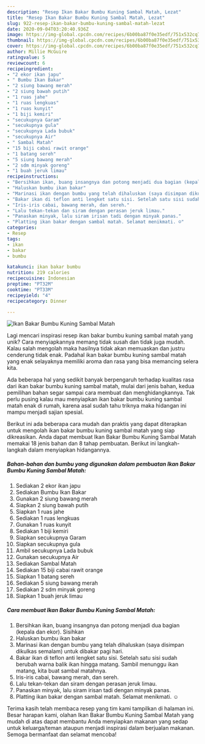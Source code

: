 ```yaml
---
description: "Resep Ikan Bakar Bumbu Kuning Sambal Matah, Lezat"
title: "Resep Ikan Bakar Bumbu Kuning Sambal Matah, Lezat"
slug: 922-resep-ikan-bakar-bumbu-kuning-sambal-matah-lezat
date: 2020-09-04T03:20:40.936Z
image: https://img-global.cpcdn.com/recipes/6b00ba87f0e35edf/751x532cq70/ikan-bakar-bumbu-kuning-sambal-matah-foto-resep-utama.jpg
thumbnail: https://img-global.cpcdn.com/recipes/6b00ba87f0e35edf/751x532cq70/ikan-bakar-bumbu-kuning-sambal-matah-foto-resep-utama.jpg
cover: https://img-global.cpcdn.com/recipes/6b00ba87f0e35edf/751x532cq70/ikan-bakar-bumbu-kuning-sambal-matah-foto-resep-utama.jpg
author: Millie McGuire
ratingvalue: 5
reviewcount: 6
recipeingredient:
- "2 ekor ikan japu"
- " Bumbu Ikan Bakar"
- "2 siung bawang merah"
- "2 siung bawah putih"
- "1 ruas jahe"
- "1 ruas lengkuas"
- "1 ruas kunyit"
- "1 biji kemiri"
- "secukupnya Garam"
- "secukupnya gula"
- "secukupnya Lada bubuk"
- "secukupnya Air"
- " Sambal Matah"
- "15 biji cabai rawit orange"
- "1 batang sereh"
- "5 siung bawang merah"
- "2 sdm minyak goreng"
- "1 buah jeruk limau"
recipeinstructions:
- "Bersihkan ikan, buang insangnya dan potong menjadi dua bagian (kepala dan ekor). Sisihkan"
- "Haluskan bumbu ikan bakar"
- "Marinasi ikan dengan bumbu yang telah dihaluskan (saya disimpan dikulkas semalam) untuk dibakar pagi hari."
- "Bakar ikan di teflon anti lengket satu sisi. Setelah satu sisi sudah berubah warna balik ikan hingga matang. Sambil menunggu ikan matang, kita buat sambal matahnya."
- "Iris-iris cabai, bawang merah, dan sereh."
- "Lalu tekan-tekan dan siram dengan perasan jeruk limau."
- "Panaskan minyak, lalu siram irisan tadi dengan minyak panas."
- "Platting ikan bakar dengan sambal matah. Selamat menikmati. ☺️"
categories:
- Resep
tags:
- ikan
- bakar
- bumbu

katakunci: ikan bakar bumbu 
nutrition: 219 calories
recipecuisine: Indonesian
preptime: "PT32M"
cooktime: "PT33M"
recipeyield: "4"
recipecategory: Dinner

---
```



![Ikan Bakar Bumbu Kuning Sambal Matah](https://img-global.cpcdn.com/recipes/6b00ba87f0e35edf/751x532cq70/ikan-bakar-bumbu-kuning-sambal-matah-foto-resep-utama.jpg)

Lagi mencari inspirasi resep ikan bakar bumbu kuning sambal matah yang unik? Cara menyiapkannya memang tidak susah dan tidak juga mudah. Kalau salah mengolah maka hasilnya tidak akan memuaskan dan justru cenderung tidak enak. Padahal ikan bakar bumbu kuning sambal matah yang enak selayaknya memiliki aroma dan rasa yang bisa memancing selera kita.



Ada beberapa hal yang sedikit banyak berpengaruh terhadap kualitas rasa dari ikan bakar bumbu kuning sambal matah, mulai dari jenis bahan, kedua pemilihan bahan segar sampai cara membuat dan menghidangkannya. Tak perlu pusing kalau mau menyiapkan ikan bakar bumbu kuning sambal matah enak di rumah, karena asal sudah tahu triknya maka hidangan ini mampu menjadi sajian spesial.


Berikut ini ada beberapa cara mudah dan praktis yang dapat diterapkan untuk mengolah ikan bakar bumbu kuning sambal matah yang siap dikreasikan. Anda dapat membuat Ikan Bakar Bumbu Kuning Sambal Matah memakai 18 jenis bahan dan 8 tahap pembuatan. Berikut ini langkah-langkah dalam menyiapkan hidangannya.

<!--inarticleads1-->

##### Bahan-bahan dan bumbu yang digunakan dalam pembuatan Ikan Bakar Bumbu Kuning Sambal Matah:

1. Sediakan 2 ekor ikan japu
1. Sediakan  Bumbu Ikan Bakar
1. Gunakan 2 siung bawang merah
1. Siapkan 2 siung bawah putih
1. Siapkan 1 ruas jahe
1. Sediakan 1 ruas lengkuas
1. Gunakan 1 ruas kunyit
1. Sediakan 1 biji kemiri
1. Siapkan secukupnya Garam
1. Siapkan secukupnya gula
1. Ambil secukupnya Lada bubuk
1. Gunakan secukupnya Air
1. Sediakan  Sambal Matah
1. Sediakan 15 biji cabai rawit orange
1. Siapkan 1 batang sereh
1. Sediakan 5 siung bawang merah
1. Sediakan 2 sdm minyak goreng
1. Siapkan 1 buah jeruk limau




<!--inarticleads2-->

##### Cara membuat Ikan Bakar Bumbu Kuning Sambal Matah:

1. Bersihkan ikan, buang insangnya dan potong menjadi dua bagian (kepala dan ekor). Sisihkan
1. Haluskan bumbu ikan bakar
1. Marinasi ikan dengan bumbu yang telah dihaluskan (saya disimpan dikulkas semalam) untuk dibakar pagi hari.
1. Bakar ikan di teflon anti lengket satu sisi. Setelah satu sisi sudah berubah warna balik ikan hingga matang. Sambil menunggu ikan matang, kita buat sambal matahnya.
1. Iris-iris cabai, bawang merah, dan sereh.
1. Lalu tekan-tekan dan siram dengan perasan jeruk limau.
1. Panaskan minyak, lalu siram irisan tadi dengan minyak panas.
1. Platting ikan bakar dengan sambal matah. Selamat menikmati. ☺️




Terima kasih telah membaca resep yang tim kami tampilkan di halaman ini. Besar harapan kami, olahan Ikan Bakar Bumbu Kuning Sambal Matah yang mudah di atas dapat membantu Anda menyiapkan makanan yang sedap untuk keluarga/teman ataupun menjadi inspirasi dalam berjualan makanan. Semoga bermanfaat dan selamat mencoba!
